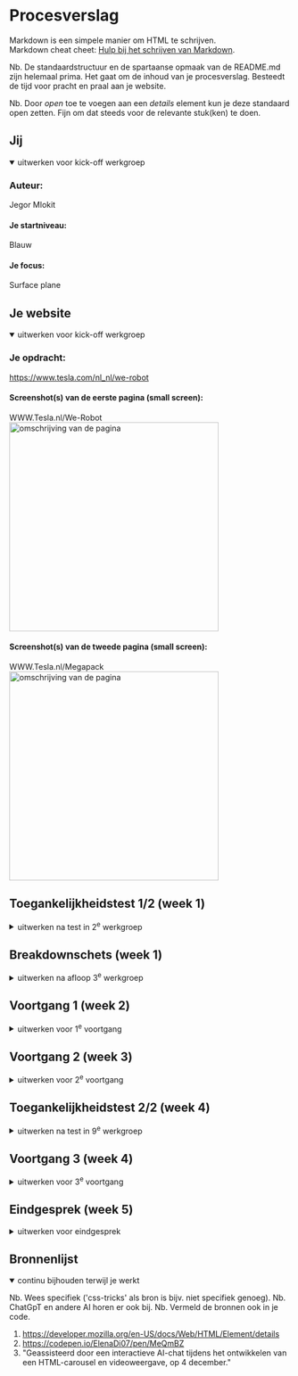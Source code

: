 # Procesverslag
Markdown is een simpele manier om HTML te schrijven.  
Markdown cheat cheet: [Hulp bij het schrijven van Markdown](https://github.com/adam-p/markdown-here/wiki/Markdown-Cheatsheet).

Nb. De standaardstructuur en de spartaanse opmaak van de README.md zijn helemaal prima. Het gaat om de inhoud van je procesverslag. Besteedt de tijd voor pracht en praal aan je website.

Nb. Door *open* toe te voegen aan een *details* element kun je deze standaard open zetten. Fijn om dat steeds voor de relevante stuk(ken) te doen.





## Jij

<details open>
  <summary>uitwerken voor kick-off werkgroep</summary>

  ### Auteur:
  Jegor Mlokit

  #### Je startniveau:
  Blauw

  #### Je focus:
  Surface plane
 
</details>





## Je website

<details open>
  <summary>uitwerken voor kick-off werkgroep</summary>

  ### Je opdracht:
  https://www.tesla.com/nl_nl/we-robot

  #### Screenshot(s) van de eerste pagina (small screen): 
  WWW.Tesla.nl/We-Robot
  <img src="readme-images/IMG_9972.JPG" width="375px" alt="omschrijving van de pagina">

  #### Screenshot(s) van de tweede pagina (small screen):
  WWW.Tesla.nl/Megapack
  <img src=readme-images/IMG_9974.JPG width="375px" alt="omschrijving van de pagina">
 
</details>



## Toegankelijkheidstest 1/2 (week 1)

<details>

<img src=  readme-images/IMG_9976.jpeg width="375px" alt="fotos toegangkelijksheidtest">
<img src= readme-images/IMG_9979.jpeg width="375px" alt="fotos toegangkelijksheidtest">
<img src=  readme-images/IMG_9980.jpeg width="375px" alt="fotos toegangkelijksheidtest">
<img src=  readme-images/IMG_9981.jpeg width="375px" alt="fotos toegangkelijksheidtest">
<img src=  readme-images/IMG_9982.jpeg width="375px" alt="fotos toegangkelijksheidtest">
<img src=  readme-images/IMG_9985.jpeg width="375px" alt="fotos toegangkelijksheidtest">




  <summary>uitwerken na test in 2<sup>e</sup> werkgroep</summary>

  ### Bevindingen
  Lijst met je bevindingen die in de test naar voren kwamen: Het eerste wat mij opviel toen ik de links afging is dat er al stond of ik ze al bezocht had of niet, dat was erg fijn. Ook was het fijn dat het aangaf of ik in de main was of in de footer, alleen was de main heel klein en stond er alleen dat er 'items' in de main stonden en niet wat de items waren, dat vond ik niet erg goed. Wel gaf het mooi aan als je bij een heading was aangekomen en dan ging het ook voorlezen wat er in de heading stond. 
  En wat mij het meest opviel is dat er een link was met 'skip to main content' dat was er fijn, want dan hoef je niet alles aanhoren en meteen zoeken wat je nodig hebt.

</details>



## Breakdownschets (week 1)

<details>
  
<summary>uitwerken na afloop 3<sup>e</sup> werkgroep</summary>

  ### de hele pagina: 
  <img src="readme-images/Screenshot 2024-12-04 at 08.55.48.png" width="375px" alt="breakdown van de hele pagina">
  <img src="readme-images/Screenshot 2024-12-04 at 08.56.24.png" width="375px" alt="breakdown van de hele pagina">
  <img src="readme-images/Screenshot 2024-12-04 at 08.56.39.png" width="375px" alt="breakdown van de hele pagina">

  ### dynamisch deel (bijv menu): 
  <img src="readme-images/Screenshot 2024-12-04 at 11.36.34.png" width="375px" alt="breakdown van een dynamisch deel">



</details>





## Voortgang 1 (week 2)

<details>
  <summary>uitwerken voor 1<sup>e</sup> voortgang</summary>

  ### Stand van zaken
Ik was niet aanwezig bij het eerste voortgangsgesprek. Dus ik had ook geen feedback gekregen.


  ### Agenda voor meeting
  samen met je groepje opstellen

  | student 1      | student 2          | student 3    | student 4        |
  | ---            | ---                | ---          | ---              |
  | dit bespreken  | en dit             | en ik dit    | en dan ik dat    |
  | en dat ook nog | dit als er tijd is | nog een punt | dit wil ik zeker |
  | ...            | ...                | ...          | ...              |


  ### Verslag van meeting
  hier na afloop snel de uitkomsten van de meeting vastleggen

  - punt 1
  - punt 2
  - nog een punt
  - ...

</details>





## Voortgang 2 (week 3)

<details>
  <summary>uitwerken voor 2<sup>e</sup> voortgang</summary>

  ### Stand van zaken
  Ik had niet zo veel. maar ik hoopte dat ik nog wel wat feedback zou kunnen ontvangen. en dat de vragen die ik had beantwoord kunnen worden.


  ### Agenda voor meeting
  samen met je groepje opstellen

  | student 1      | student 2          | student 3    | student 4        |
  | ---            | ---                | ---          | ---              |
  | dit bespreken  | en dit             | en ik dit    | en dan ik dat    |
  | en dat ook nog | dit als er tijd is | nog een punt | dit wil ik zeker |
  | ...            | ...                | ...          | ...              |


  ### Verslag van meeting
  hier na afloop snel de uitkomsten van de meeting vastleggen

  - Ik moet een main toevoegen in mijn code, want die had ik nog niet.
  - Werken aan de readme, want hij was nog leeg.
  - Ik moet wel nog veel doen.
  - een carousel toevoegen.
  - een video plaatsen op me page.
  - Menu toevoegen met behulp van detail summary.
  - links stylen met # ipv classes


</details>





## Toegankelijkheidstest 2/2 (week 4)

<details>
  <summary>uitwerken na test in 9<sup>e</sup> werkgroep</summary>

  ### Bevindingen
  Lijst met je bevindingen die in de test naar voren kwamen (geef ook aan wat er verbeterd is):

</details>





## Voortgang 3 (week 4)

<details>
  <summary>uitwerken voor 3<sup>e</sup> voortgang</summary>

  ### Stand van zaken
  hier dit ging goed & dit was lastig (neem ook screenshots op van delen van je website en code)


  ### Agenda voor meeting
  samen met je groepje opstellen

  | student 1      | student 2          | student 3    | student 4        |
  | ---            | ---                | ---          | ---              |
  | dit bespreken  | en dit             | en ik dit    | en dan ik dat    |
  | en dat ook nog | dit als er tijd is | nog een punt | dit wil ik zeker |
  | ...            | ...                | ...          | ...              |


  ### Verslag van meeting
  hier na afloop snel de uitkomsten van de meeting vastleggen

  - punt 1
  - punt 2
  - nog een punt
  - ...

</details>





## Eindgesprek (week 5)

<details>
  <summary>uitwerken voor eindgesprek</summary>

  ### Je uitkomst - karakteristiek screenshots:
  <img src="readme-images/dummy-plaatje.jpg" width="375px" alt="uitomst opdracht 1">


  ### Dit ging goed/Heb ik geleerd: 
  Korte omschrijving met plaatjes

  <img src="readme-images/dummy-plaatje.jpg" width="375px" alt="top">


  ### Dit was lastig/Is niet gelukt:
  Korte omschrijving met plaatjes

  <img src="readme-images/dummy-plaatje.jpg" width="375px" alt="bummer">
</details>





## Bronnenlijst

<details open>
  <summary>continu bijhouden terwijl je werkt</summary>

  Nb. Wees specifiek ('css-tricks' als bron is bijv. niet specifiek genoeg). 
  Nb. ChatGpT en andere AI horen er ook bij.
  Nb. Vermeld de bronnen ook in je code.

  1. https://developer.mozilla.org/en-US/docs/Web/HTML/Element/details
  2. https://codepen.io/ElenaDi07/pen/MeQmBZ
  3. "Geassisteerd door een interactieve AI-chat tijdens het ontwikkelen van een HTML-carousel en videoweergave, op 4 december."
     

</details>
